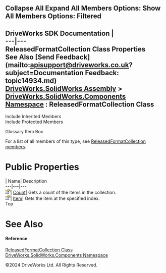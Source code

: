        

 Collapse All Expand All  Members Options: Show All  Members Options: Filtered   
---  
DriveWorks SDK Documentation  |   
---|---  
ReleasedFormatCollection Class Properties   
See Also [Send Feedback](mailto:apisupport@driveworks.co.uk?subject=Documentation Feedback: topic14934.md)  
[DriveWorks.SolidWorks Assembly](topic13342.md) > [DriveWorks.SolidWorks.Components Namespace](topic13925.md) : ReleasedFormatCollection Class  
---  
  
Include Inherited Members    
Include Protected Members    


Glossary Item Box

For a list of all members of this type, see [ReleasedFormatCollection members](topic14935.md).

# Public Properties

| Name| Description  
---|---|---  
![Public Property](dotnetimages/publicProperty.gif)| [Count](topic14944.md)| Gets a count of the items in the collection.   
![Public Property](dotnetimages/publicProperty.gif)| [Item](topic14945.md)| Gets the item at the specified index.   
Top

# See Also

#### Reference

[ReleasedFormatCollection Class](topic14934.md)   
[DriveWorks.SolidWorks.Components Namespace](topic13925.md)

©2024 DriveWorks Ltd. All Rights Reserved.
